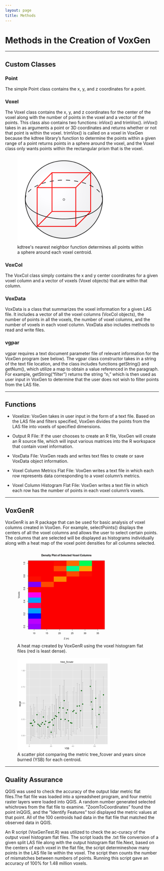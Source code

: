 ```yaml
---
layout: page
title: Methods
---
```


# Methods in the Creation of VoxGen

<hr>

## Custom Classes
 
### Point


The simple Point class contains the x, y, and z coordinates for a point.
 
### Voxel


The Voxel class contains the x, y, and z coordinates for the center of the voxel
along with the number of points in the voxel and a vector of the points.
This class also contains two functions: inVox() and trimVox(). inVox() takes
in as arguments a point or 3D coordinates and returns whether or not that
point is within the voxel. trimVox() is called on a voxel in VoxGen because
the kdtree library’s function to determine the points within a given range of
a point returns points in a sphere around the voxel, and the Voxel class only
wants points within the rectangular prism that is the voxel.

<figure>
  <img src="img/voxelpic.png" alt="Voxel Nearest Neighbor" width="304" height="auto">
  <figcaption>kdtree's nearest neighbor function determines all points within a sphere around each voxel centroid.</figcaption>
</figure> 

 

 
### VoxCol


The VoxCol class simply contains the x and y center coordinates for a given
voxel column and a vector of voxels (Voxel objects) that are within that
column.
 

 
### VoxData


VoxData is a class that summarizes the voxel information for a given LAS file.
It includes a vector of all the voxel columns (VoxCol objects), the number
of points in all the voxels, the number of voxel columns, and the number of
voxels in each voxel column.
VoxData also includes methods to read and write files.
 

 
### vgpar


vgpar requires a text document parameter file of relevant information for the
VoxGen program (see below).
The vgpar class constructor takes in a string of the text file location, and
the class includes functions getString() and getNum(), which utilize a map
to obtain a value referenced in the paragraph.
For example, getString(“filter”) returns the string “n,” which is then used
as user input in VoxGen to determine that the user does not wish to filter
points from the LAS file.
 
<hr>

## Functions
 
- Voxelize: VoxGen takes in user input in the form of a text file. Based on the LAS file and filters specified, VoxGen divides the points from the LAS file into voxels of specified dimensions.

- Output R File: If the user chooses to create an R file, VoxGen will create an R source file, which will input various matrices into the R workspace that contain voxel information.

- VoxData File: VoxGen reads and writes text files to create or save VoxData object information.

- Voxel Column Metrics Flat File: VoxGen writes a text file in which each row represents data corresponding to a voxel column’s metrics.

- Voxel Column Histogram Flat File: VoxGen writes a text file in which each row has the number of points in each voxel column’s voxels.


<hr>

## VoxGenR

VoxGenR is an R package that can be used for basic analysis of voxel
columns created in VoxGen. For example, selectPoints() displays the centers
of all the voxel columns and allows the user to select certain points. The
columns that are selected will be displayed as histograms individually along
with a heat map of the voxel point densities for all columns selected.

 <figure>
  <img src="img/heat.png" alt="Heat Map" width="304" height="auto">
  <figcaption>A heat map created by VoxGenR using the voxel histogram flat files (red is least dense).</figcaption>
</figure> 

<figure>
  <img src="img/tree_fcover.png" alt="tree_fcover plot" width="304" height="auto">
  <figcaption>A scatter plot comparing the metric tree_fcover and years since burned (YSB) for each centroid.</figcaption>
</figure> 


<hr>
 
## Quality Assurance
 
 

QGIS was used to check the accuracy of the output lidar metric flat files.The flat file was loaded into a spreadsheet program, and four metric raster layers were loaded into QGIS. A random number generated selected whichrows from the flat file to examine. ”ZoomToCoordinates” found the point inQGIS, and the ”Identify Features” tool displayed the metric values at that point. All of the 100 centroids had data in the flat file that matched the observed data in QGIS.

 

An R script (VoxGenTest.R) was utilized to check the ac-curacy of the output voxel histogram flat files. The script loads the .txt file conversion of a given split LAS file along with the output histogram flat file.Next, based on the centers of each voxel in the flat file, the script determineshow many points in the LAS file lie within the voxel. The script then counts the number of mismatches between numbers of points. Running this script gave an accuracy of 100% for 1.48 million voxels.

 
